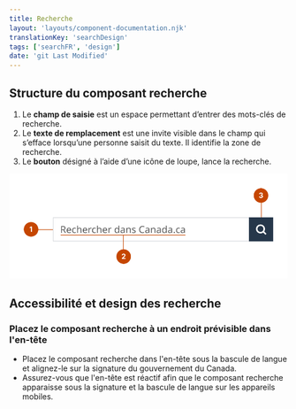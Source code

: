 ```yaml
---
title: Recherche
layout: 'layouts/component-documentation.njk'
translationKey: 'searchDesign'
tags: ['searchFR', 'design']
date: 'git Last Modified'
---
```


## Structure du composant recherche

<ol class="anatomy-list">
  <li>Le <strong>champ de saisie</strong> est un espace permettant d’entrer des mots-clés de recherche.</li>
  <li>Le <strong>texte de remplacement</strong> est une invite visible dans le champ qui s’efface lorsqu’une 
personne saisit du texte. Il identifie la zone de recherche.</li>
  <li>Le <strong>bouton</strong> désigné à l’aide d’une icône de loupe, lance la recherche.</li>
</ol>

<img class="b-sm b-default p-300" src="/images/fr/components/anatomy/gcds-search-anatomy.svg" alt="Image montrant la structure du composant recherche avec des chiffres pointant vers les parties individuelles du composant." />

## Accessibilité et design des recherche

### Placez le composant recherche à un endroit prévisible dans l'en-tête

- Placez le composant recherche dans l'<gcds-link href="{{ links.header }}">en-tête</gcds-link> sous la bascule de langue et alignez-le sur la <gcds-link href="{{ links.signature }}">signature du gouvernement du Canada</gcds-link>.
- Assurez-vous que l'en-tête est réactif afin que le composant recherche apparaisse sous la signature et la bascule de langue sur les appareils mobiles.
